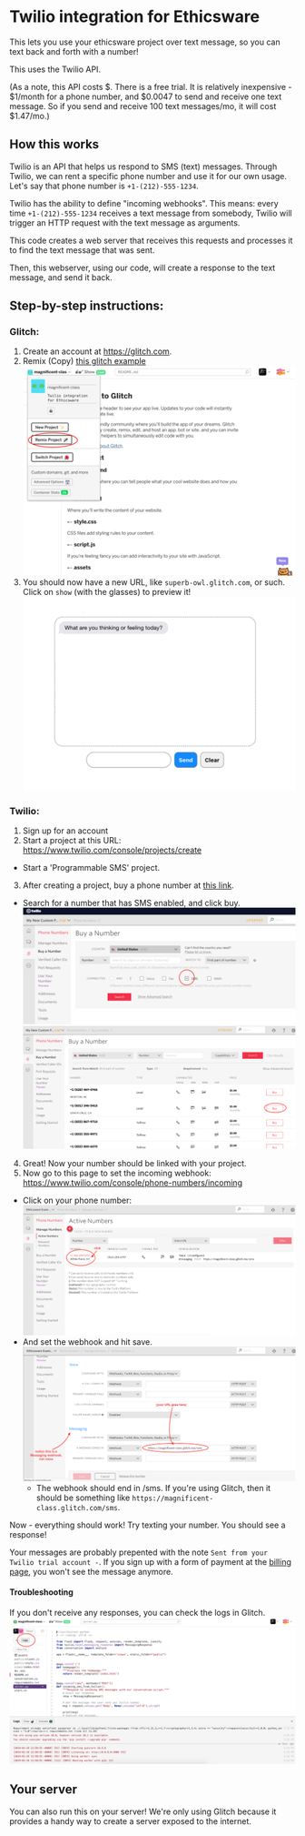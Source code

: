 Twilio integration for Ethicsware
=======================================

This lets you use your ethicsware project over text message, so you can text back and forth with a number!

This uses the Twilio API. 

(As a note, this API costs $. There is a free trial. 
It is relatively inexpensive - $1/month for a phone number, and $0.0047 to send and receive one text message. So if you send and receive 100 text messages/mo, it will cost $1.47/mo.)

## How this works

Twilio is an API that helps us respond to SMS (text) messages. Through Twilio, we can rent a specific phone number and use it for our own usage. Let's say that phone number is `+1-(212)-555-1234`.

Twilio has the ability to define "incoming webhooks". This means: every time `+1-(212)-555-1234` receives a text message from somebody, Twilio will trigger an HTTP request with the text message as arguments.

This code creates a web server that receives this requests and processes it to find the text message that was sent. 

Then, this webserver, using our code, will create a response to the text message, and send it back.

## Step-by-step instructions:

### Glitch:
1. Create an account at https://glitch.com.
2. Remix (Copy) [this glitch example](https://glitch.com/edit/#!/magnificent-class)
![remix_screenshot](https://github.com/dantaeyoung/Ethicsware/blob/master/imgs/glitch_1_remix.png)
3. You should now have a new URL, like `superb-owl.glitch.com`, or such. Click on `show` (with the glasses) to preview it!
![remix_screenshot](https://github.com/dantaeyoung/Ethicsware/blob/master/imgs/glitch_2_show.png)

### Twilio:
1. Sign up for an account
2. Start a project at this URL: https://www.twilio.com/console/projects/create
  - Start a 'Programmable SMS' project.
3. After creating a project, buy a phone number at [this link](https://www.twilio.com/console/phone-numbers/search).
  - Search for a number that has SMS enabled, and click buy.
  ![imgs/twilio_2_search](https://github.com/dantaeyoung/Ethicsware/blob/master/imgs/twilio_2_search.png)
  ![imgs/twilio_3_buy](https://github.com/dantaeyoung/Ethicsware/blob/master/imgs/twilio_3_buy.png)
4. Great! Now your number should be linked with your project.
5. Now go to this page to set the incoming webhook: https://www.twilio.com/console/phone-numbers/incoming
  - Click on your phone number:
  ![imgs/twilio_4_clicknumber](https://github.com/dantaeyoung/Ethicsware/blob/master/imgs/twilio_4_clicknumber.png)
  - And set the webhook and hit save.
  ![imgs/twilio_5_setwebhook](https://github.com/dantaeyoung/Ethicsware/blob/master/imgs/twilio_5_setwebhook.png)
    - The webhook should end in /sms. If you're using Glitch, then it should be something like `https://magnificent-class.glitch.com/sms`.
  
Now - everything should work! Try texting your number. You should see a response!

Your messages are probably prepented with the note `Sent from your Twilio trial account -`.
If you sign up with a form of payment at the [billing page](https://www.twilio.com/console/billing), you won't see the message anymore.

#### Troubleshooting

If you don't receive any responses, you can check the logs in Glitch.
 ![imgs/glitch_logs](https://github.com/dantaeyoung/Ethicsware/blob/master/imgs/glitch_logs.png)

## Your server

You can also run this on your server! We're only using Glitch because it provides a handy way to create a server exposed to the internet.
